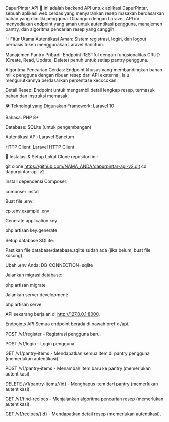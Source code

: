 DapurPintar API 🍳
Ini adalah backend API untuk aplikasi DapurPintar, sebuah aplikasi web cerdas yang menyarankan resep masakan berdasarkan bahan yang dimiliki pengguna. Dibangun dengan Laravel, API ini menyediakan endpoint yang aman untuk autentikasi pengguna, manajemen pantry, dan algoritma pencarian resep yang canggih.

✨ Fitur Utama
Autentikasi Aman: Sistem registrasi, login, dan logout berbasis token menggunakan Laravel Sanctum.

Manajemen Pantry Pribadi: Endpoint RESTful dengan fungsionalitas CRUD (Create, Read, Update, Delete) penuh untuk setiap pantry pengguna.

Algoritma Pencarian Cerdas: Endpoint khusus yang membandingkan bahan milik pengguna dengan ribuan resep dari API eksternal, lalu mengurutkannya berdasarkan persentase kecocokan.

Detail Resep: Endpoint untuk mengambil detail lengkap resep, termasuk bahan dan instruksi memasak.

🛠️ Teknologi yang Digunakan
Framework: Laravel 10

Bahasa: PHP 8+

Database: SQLite (untuk pengembangan)

Autentikasi API: Laravel Sanctum

HTTP Client: Laravel HTTP Client

🚀 Instalasi & Setup Lokal
Clone repositori ini:

git clone https://github.com/NAMA_ANDA/dapurpintar-api-v2.git
cd dapurpintar-api-v2

Install dependensi Composer:

composer install

Buat file .env:

cp .env.example .env

Generate application key:

php artisan key:generate

Setup database SQLite:

Pastikan file database/database.sqlite sudah ada (jika belum, buat file kosong).

Ubah .env Anda: DB_CONNECTION=sqlite

Jalankan migrasi database:

php artisan migrate

Jalankan server development:

php artisan serve

API sekarang berjalan di http://127.0.0.1:8000.

Endpoints API
Semua endpoint berada di bawah prefix /api.

POST /v1/register - Registrasi pengguna baru.

POST /v1/login - Login pengguna.

GET /v1/pantry-items - Mendapatkan semua item di pantry pengguna (memerlukan autentikasi).

POST /v1/pantry-items - Menambah item baru ke pantry (memerlukan autentikasi).

DELETE /v1/pantry-items/{id} - Menghapus item dari pantry (memerlukan autentikasi).

GET /v1/find-recipes - Menjalankan algoritma pencarian resep (memerlukan autentikasi).

GET /v1/recipes/{id} - Mendapatkan detail resep (memerlukan autentikasi).